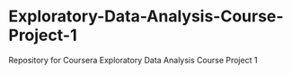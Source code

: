 # Exploratory-Data-Analysis-Course-Project-1
Repository for Coursera Exploratory Data Analysis Course Project 1

